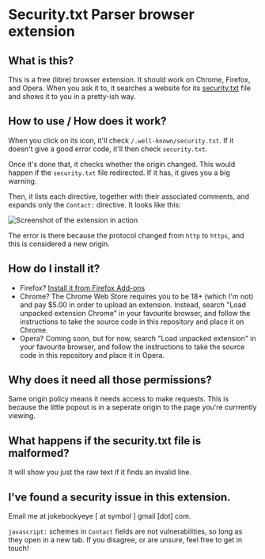 # Security.txt Parser browser extension

## What is this?
This is a free (libre) browser extension. It should work on Chrome, Firefox, and Opera. When you ask it to, it searches a website for its [security.txt](https://securitytxt.org) file and shows it to you in a pretty-ish way.

## How to use / How does it work?
When you click on its icon, it'll check `/.well-known/security.txt`. If it doesn't give a good error code, it'll then check `security.txt`.

Once it's done that, it checks whether the origin changed. This would happen if the `security.txt` file redirected. If it has, it gives you a big warning.

Then, it lists each directive, together with their associated comments, and expands only the `Contact:` directive. It looks like this:

![Screenshot of the extension in action](https://user-images.githubusercontent.com/18113170/44701043-42101780-aa95-11e8-9703-30305c3af300.png)

The error is there because the protocol changed from `http` to `https`, and this is considered a new origin.

## How do I install it?
- Firefox? [Install it from Firefox Add-ons](https://addons.mozilla.org/en-US/firefox/addon/security-txt-parser/?src=search)
- Chrome? The Chrome Web Store requires you to be 18+ (which I'm not) and pay $5.00 in order to upload an extension. Instead, search "Load unpacked extension Chrome" in your favourite browser, and follow the instructions to take the source code in this repository and place it on Chrome.
- Opera? Coming soon, but for now, search "Load unpacked extension" in your favourite browser, and follow the instructions to take the source code in this repository and place it in Opera.

## Why does it need all those permissions?
Same origin policy means it needs access to make requests. This is because the little popout is in a seperate origin to the page you're currrently viewing.

## What happens if the security.txt file is malformed?
It will show you just the raw text if it finds an invalid line.

## I've found a security issue in this extension.
Email me at jokebookyeye [ at symbol ] gmail [dot] com.

`javascript:` schemes in `Contact` fields are not vulnerabilities, so long as they open in a new tab. If you disagree, or are unsure, feel free to get in touch!
